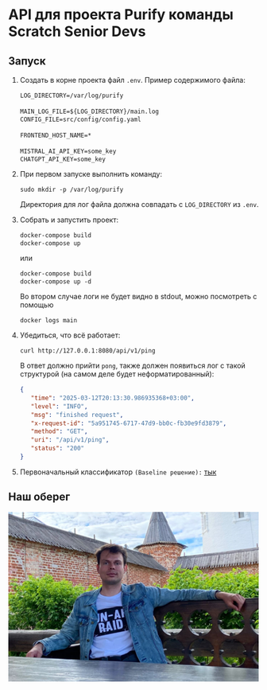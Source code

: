 # API для проекта Purify команды Scratch Senior Devs

## Запуск

1. Создать в корне проекта файл `.env`. Пример содержимого файла:

    ```env
   LOG_DIRECTORY=/var/log/purify
   
   MAIN_LOG_FILE=${LOG_DIRECTORY}/main.log
   CONFIG_FILE=src/config/config.yaml
   
   FRONTEND_HOST_NAME=*
   
   MISTRAL_AI_API_KEY=some_key
   CHATGPT_API_KEY=some_key
    ```

2. При первом запуске выполнить команду:

   ```shell
   sudo mkdir -p /var/log/purify
   ```
   
   Директория для лог файла должна совпадать с `LOG_DIRECTORY` из `.env`.

3. Собрать и запустить проект:

    ```shell
    docker-compose build
    docker-compose up
    ```
    
    или
    
    ```shell
    docker-compose build
    docker-compose up -d
    ```
    
    Во втором случае логи не будет видно в stdout, можно посмотреть с помощью
    
    ```shell
    docker logs main
    ```
   
4. Убедиться, что всё работает:

   ```shell
   curl http://127.0.0.1:8080/api/v1/ping
   ```
   
   В ответ должно прийти `pong`, также должен появиться лог с такой структурой (на самом деле будет неформатированный):

   ```json
   {
      "time": "2025-03-12T20:13:30.986935368+03:00",
      "level": "INFO",
      "msg": "finished request",
      "x-request-id": "5a951745-6717-47d9-bb0c-fb30e9fd3879",
      "method": "GET",
      "uri": "/api/v1/ping",
      "status": "200"
   }
   ```

5. Первоначальный классификатор ```(Baseline решение):``` [тык](purify_ml/ml_classifier_app)
   
## Наш оберег

![kanev](images/kanev.png)
